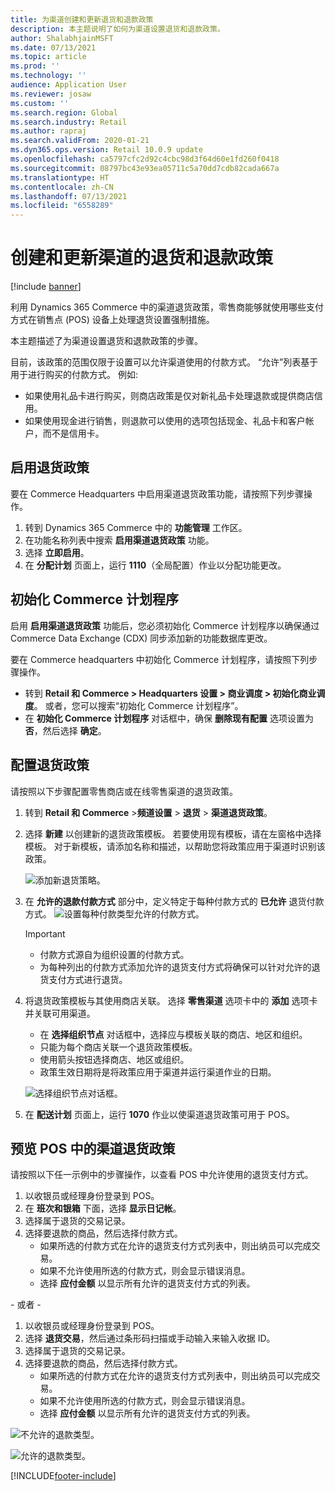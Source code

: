 ```yaml
---
title: 为渠道创建和更新退货和退款政策
description: 本主题说明了如何为渠道设置退货和退款政策。
author: ShalabhjainMSFT
ms.date: 07/13/2021
ms.topic: article
ms.prod: ''
ms.technology: ''
audience: Application User
ms.reviewer: josaw
ms.custom: ''
ms.search.region: Global
ms.search.industry: Retail
ms.author: rapraj
ms.search.validFrom: 2020-01-21
ms.dyn365.ops.version: Retail 10.0.9 update
ms.openlocfilehash: ca5797cfc2d92c4cbc98d3f64d60e1fd260f0418
ms.sourcegitcommit: 08797bc43e93ea05711c5a70dd7cdb82cada667a
ms.translationtype: HT
ms.contentlocale: zh-CN
ms.lasthandoff: 07/13/2021
ms.locfileid: "6558289"
---
```

# <a name="create-and-update-a-returns-and-refunds-policy-for-a-channel"></a>创建和更新渠道的退货和退款政策

[!include [banner](includes/banner.md)]

利用 Dynamics 365 Commerce 中的渠道退货政策，零售商能够就使用哪些支付方式在销售点 (POS) 设备上处理退货设置强制措施。  

本主题描述了为渠道设置退货和退款政策的步骤。

目前，该政策的范围仅限于设置可以允许渠道使用的付款方式。 “允许”列表基于用于进行购买的付款方式。 例如:

- 如果使用礼品卡进行购买，则商店政策是仅对新礼品卡处理退款或提供商店信用。 
- 如果使用现金进行销售，则退款可以使用的选项包括现金、礼品卡和客户帐户，而不是信用卡。 

## <a name="enable-return-policy"></a>启用退货政策

要在 Commerce Headquarters 中启用渠道退货政策功能，请按照下列步骤操作。

1. 转到 Dynamics 365 Commerce 中的 **功能管理** 工作区。
1. 在功能名称列表中搜索 **启用渠道退货政策** 功能。
1. 选择 **立即启用**。
1. 在 **分配计划** 页面上，运行 **1110**（全局配置）作业以分配功能更改。

## <a name="initialize-the-commerce-scheduler"></a>初始化 Commerce 计划程序

启用 **启用渠道退货政策** 功能后，您必须初始化 Commerce 计划程序以确保通过 Commerce Data Exchange (CDX) 同步添加新的功能数据库更改。 

要在 Commerce headquarters 中初始化 Commerce 计划程序，请按照下列步骤操作。

- 转到 **Retail 和 Commerce \> Headquarters 设置 \>  商业调度 \> 初始化商业调度**。 或者，您可以搜索“初始化 Commerce 计划程序”。
- 在 **初始化 Commerce 计划程序** 对话框中，确保 **删除现有配置** 选项设置为 **否**，然后选择 **确定**。

## <a name="configure-return-policy"></a>配置退货政策

请按照以下步骤配置零售商店或在线零售渠道的退货政策。

1. 转到 **Retail 和 Commerce** \>**频道设置** \> **退货** \> **渠道退货政策**。

1. 选择 **新建** 以创建新的退货政策模板。 若要使用现有模板，请在左窗格中选择模板。 对于新模板，请添加名称和描述，以帮助您将政策应用于渠道时识别该政策。

   ![添加新退货策略。](media/Return-policy-page1.png)
     
   
1. 在 **允许的退款付款方式** 部分中，定义特定于每种付款方式的 **已允许** 退货付款方式。
   ![设置每种付款类型允许的付款方式。](media/Return-policy-page2.png)
   
    > [!IMPORTANT]
    > - 付款方式源自为组织设置的付款方式。
    > - 为每种列出的付款方式添加允许的退货支付方式将确保可以针对允许的退货支付方式进行退货。
    
1. 将退货政策模板与其使用商店关联。 选择 **零售渠道** 选项卡中的 **添加** 选项卡并关联可用渠道。 

    - 在 **选择组织节点** 对话框中，选择应与模板关联的商店、地区和组织。
    - 只能为每个商店关联一个退货政策模板。
    - 使用箭头按钮选择商店、地区或组织。
    - 政策生效日期将是将政策应用于渠道并运行渠道作业的日期。 

    ![选择组织节点对话框。](media/Return-policy-page3.png)

1. 在 **配送计划** 页面上，运行 **1070** 作业以使渠道退货政策可用于 POS。

## <a name="preview-the-channel-return-policy-in-the-pos"></a>预览 POS 中的渠道退货政策

请按照以下任一示例中的步骤操作，以查看 POS 中允许使用的退货支付方式。

1. 以收银员或经理身份登录到 POS。
1. 在 **班次和银箱** 下面，选择 **显示日记帐**。
1. 选择属于退货的交易记录。 
1. 选择要退款的商品，然后选择付款方式。  
    - 如果所选的付款方式在允许的退货支付方式列表中，则出纳员可以完成交易。
    - 如果不允许使用所选的付款方式，则会显示错误消息。
    - 选择 **应付金额** 以显示所有允许的退货支付方式的列表。

- 或者 -

1. 以收银员或经理身份登录到 POS。
1. 选择 **退货交易**，然后通过条形码扫描或手动输入来输入收据 ID。 
1. 选择属于退货的交易记录。 
1. 选择要退款的商品，然后选择付款方式。  
    - 如果所选的付款方式在允许的退货支付方式列表中，则出纳员可以完成交易。
    - 如果不允许使用所选的付款方式，则会显示错误消息。
    - 选择 **应付金额** 以显示所有允许的退货支付方式的列表。

![不允许的退款类型。](media/Return-policy-page6.png)



![允许的退款类型。](media/Return-policy-page5.png)


[!INCLUDE[footer-include](../includes/footer-banner.md)]

